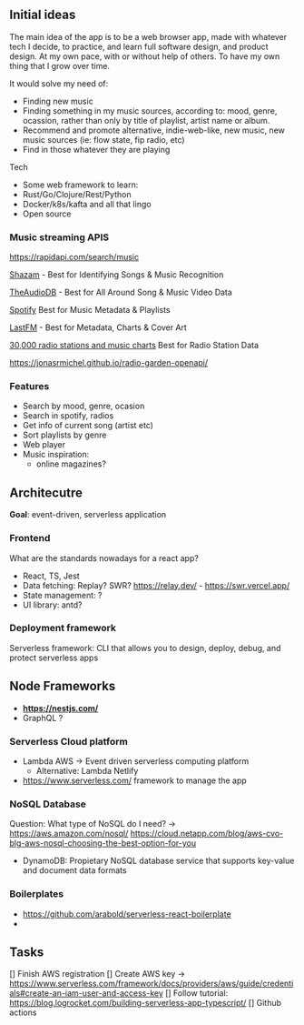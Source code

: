 ## Initial ideas

The main idea of the app is to be a web browser app, made with whatever tech I decide, to practice, and learn full software design, and product design. At my own pace, with or without help of others. To have my own thing that I grow over time.

It would solve my need of:
- Finding new music
- Finding something in my music sources, according to: mood, genre, ocassion, rather than only by title of playlist, artist name or album. 
- Recommend and promote alternative, indie-web-like, new music, new music sources (ie: flow state, fip radio, etc)
- Find in those whatever they are playing

Tech
- Some web framework
to learn:
- Rust/Go/Clojure/Rest/Python
- Docker/k8s/kafta and all that lingo
- Open source


### Music streaming APIS
https://rapidapi.com/search/music

[Shazam](https://rapidapi.com/apidojo/api/shazam) - Best for Identifying Songs & Music Recognition

[TheAudioDB](https://rapidapi.com/theaudiodb/api/theaudiodb) - Best for All Around Song & Music Video Data

[Spotify](https://rapidapi.com/search/spotify) Best for Music Metadata & Playlists

[LastFM](https://rapidapi.com/search/music) - Best for Metadata, Charts & Cover Art

[30,000 radio stations and music charts](https://rapidapi.com/maxime.maisonneuve/api/30-000-radio-stations-and-music-charts) Best for Radio Station Data

https://jonasrmichel.github.io/radio-garden-openapi/


### Features
- Search by mood, genre, ocasion
- Search in spotify, radios
- Get info of current song (artist etc)
- Sort playlists by genre
- Web player
- Music inspiration:
	- online magazines?


## Architecutre
**Goal**: event-driven, serverless application

### Frontend
What are the standards nowadays for a react app?
- React, TS, Jest
- Data fetching: Replay? SWR? https://relay.dev/ - https://swr.vercel.app/
- State management: ?
- UI library: antd?

### Deployment framework
Serverless framework: CLI that allows you to design, deploy, debug, and protect serverless apps

## Node Frameworks
- **https://nestjs.com/**
- GraphQL ? 

### Serverless Cloud platform
- Lambda AWS -> Event driven serverless computing platform
  - Alternative: Lambda Netlify
- https://www.serverless.com/ framework to manage the app

### NoSQL Database
Question: What type of NoSQL do I need? -> https://aws.amazon.com/nosql/
https://cloud.netapp.com/blog/aws-cvo-blg-aws-nosql-choosing-the-best-option-for-you

- DynamoDB: Propietary NoSQL database service that supports key-value and document data formats


### Boilerplates
- https://github.com/arabold/serverless-react-boilerplate
- 

## Tasks
[] Finish AWS registration
[] Create AWS key -> https://www.serverless.com/framework/docs/providers/aws/guide/credentials#create-an-iam-user-and-access-key
[] Follow tutorial: https://blog.logrocket.com/building-serverless-app-typescript/
[] Github actions